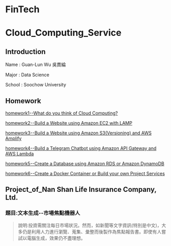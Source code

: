 # FinTech
Cloud_Computing_Service
==

Introduction
--

Name : Guan-Lun Wu 吳貫綸

Major : Data Science

School : Soochow University

Homework
--
[homework1--What do you think of Cloud Computing?](AWS_HW/HW1/about_cloud_computing.md)

[homework2--Build a Website using Amazon EC2 with LAMP]()

[homework3--Build a Website using Amazon S3(Versioning) and AWS Amplify]()

[homework4--Build a Telegram Chatbot using Amazon API Gateway and AWS Lambda]()

[homework5--Create a Database using Amazon RDS or Amazon DynamoDB]()

[homework6--Create a Docker Container or Build your own Project Services]()

Project_of_Nan Shan Life Insurance Company, Ltd.
--

<h3> 題目:文本生成--市場焦點機器人</h2>

> 說明:投資需關注每日市場狀況。然而，如新聞等文字資訊(特別是中文)，大多仍是利用人力進行瀏覽、蒐集、彙整而後製作為焦點報告書。即使有人嘗試以電腦生成，效果仍不盡理想。

